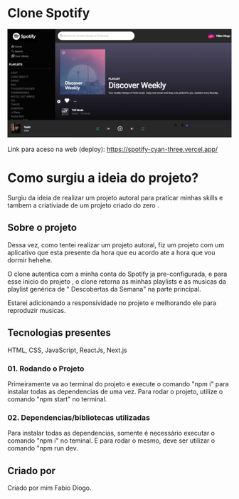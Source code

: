 # Clone Spotify

![Print da pagina](./public/print.png)


Link para aceso na web (deploy): https://spotify-cyan-three.vercel.app/

# Como surgiu a ideia do projeto?

Surgiu da ideia de realizar um projeto autoral para praticar minhas skills e tambem a criativiade de um projeto criado do zero .

## Sobre o projeto

Dessa vez, como tentei realizar um projeto autoral, fiz um projeto com um aplicativo que esta presente da hora que eu acordo ate a hora que vou dormir hehehe.

O clone autentica com a minha conta do Spotify ja pre-configurada, e para esse inicio do projeto , o clone retorna as minhas playlists e as musicas da playlist genérica de " Descobertas da Semana" na parte principal.

Estarei adicionando a responsividade no projeto e melhorando ele para reproduzir musicas.

## Tecnologias presentes

HTML, CSS, JavaScript, ReactJs, Next.js


### 01. Rodando o Projeto
Primeiramente va ao terminal do projeto e execute o comando "npm i" para instalar todas as dependencias de uma vez.
Para rodar o projeto, utilize o comando "npm start" no terminal.


### 02. Dependencias/bibliotecas utilizadas

Para instalar todas as dependencias, somente é necessário executar o comando "npm i" no teminal.
E para rodar o mesmo, deve ser utilizar o comando "npm run dev.

## Criado por

Criado por mim Fabio Diogo. 

